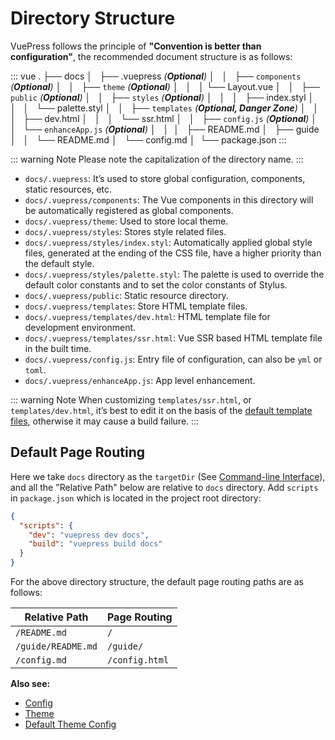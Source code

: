 # Directory Structure

VuePress follows the principle of **"Convention is better than configuration"**,
the recommended document structure is as follows:

<!-- textlint-disable terminology -->

::: vue . ├── docs │   ├── .vuepress _(**Optional**)_ │   │   ├── `components`
_(**Optional**)_ │   │   ├── `theme` _(**Optional**)_ │   │   │ └── Layout.vue
│   │   ├── `public` _(**Optional**)_ │   │   ├── `styles` _(**Optional**)_ │  
│   │   ├── index.styl │   │   │   └── palette.styl │   │   ├── `templates`
_(**Optional, Danger Zone**)_ │   │   │   ├── dev.html │   │   │   └── ssr.html
│   │   ├── `config.js` _(**Optional**)_ │   │   └── `enhanceApp.js`
_(**Optional**)_ │   │  │   ├── README.md │   ├── guide │   │   └── README.md
│   └── config.md │  └── package.json :::

<!-- textlint-enable -->

::: warning Note Please note the capitalization of the directory name. :::

- `docs/.vuepress`: It’s used to store global configuration, components, static
  resources, etc.
- `docs/.vuepress/components`: The Vue components in this directory will be
  automatically registered as global components.
- `docs/.vuepress/theme`: Used to store local theme.
- `docs/.vuepress/styles`: Stores style related files.
- `docs/.vuepress/styles/index.styl`: Automatically applied global style files,
  generated at the ending of the CSS file, have a higher priority than the
  default style.
- `docs/.vuepress/styles/palette.styl`: The palette is used to override the
  default color constants and to set the color constants of Stylus.
- `docs/.vuepress/public`: Static resource directory.
- `docs/.vuepress/templates`: Store HTML template files.
- `docs/.vuepress/templates/dev.html`: HTML template file for development
  environment.
- `docs/.vuepress/templates/ssr.html`: Vue SSR based HTML template file in the
  built time.
- `docs/.vuepress/config.js`: Entry file of configuration, can also be `yml` or
  `toml`.
- `docs/.vuepress/enhanceApp.js`: App level enhancement.

::: warning Note When customizing `templates/ssr.html`, or `templates/dev.html`,
it’s best to edit it on the basis of the
[default template files](https://github.com/vuejs/vuepress/blob/master/packages/%40vuepress/core/lib/client/index.dev.html),
otherwise it may cause a build failure. :::

## Default Page Routing

Here we take `docs` directory as the `targetDir` (See
[Command-line Interface](../api/cli.md#usage)), and all the "Relative Path"
below are relative to `docs` directory. Add `scripts` in `package.json` which is
located in the project root directory:

```json
{
  "scripts": {
    "dev": "vuepress dev docs",
    "build": "vuepress build docs"
  }
}
```

For the above directory structure, the default page routing paths are as
follows:

| Relative Path      | Page Routing   |
| ------------------ | -------------- |
| `/README.md`       | `/`            |
| `/guide/README.md` | `/guide/`      |
| `/config.md`       | `/config.html` |

**Also see:**

- [Config](../config/README.md)
- [Theme](../theme/)
- [Default Theme Config](../theme/default-theme-config.md)
